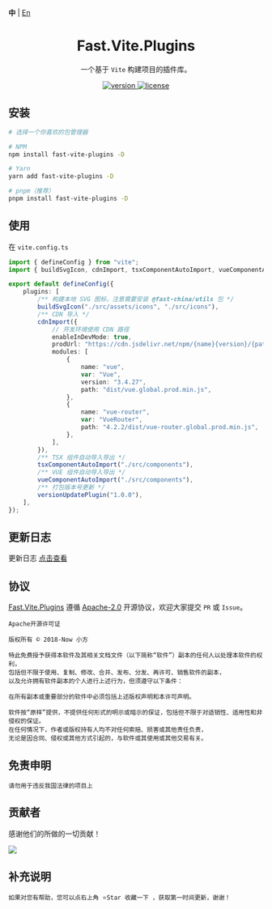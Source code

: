 **中** | [En](https://github.com/China-xiaoFang/fast.vite.plugins)

<h1 align="center">Fast.Vite.Plugins</h1>

<p align="center">
  一个基于 <code>Vite</code> 构建项目的插件库。
</p>

<p align="center">
  <a href="https://www.npmjs.com/package/fast-vite-plugins">
    <img src="https://img.shields.io/npm/v/fast-vite-plugins?color=orange&label=" alt="version" />
  </a>
  <a href="https://gitee.com/China-xiaoFang/fast.vite.plugins/blob/master/LICENSE">
    <img src="https://img.shields.io/npm/l/fast-vite-plugins" alt="license" />
  </a>
</p>

## 安装

```sh
# 选择一个你喜欢的包管理器

# NPM
npm install fast-vite-plugins -D

# Yarn
yarn add fast-vite-plugins -D

# pnpm（推荐）
pnpm install fast-vite-plugins -D
```

## 使用

在 `vite.config.ts`

```typescript
import { defineConfig } from "vite";
import { buildSvgIcon, cdnImport, tsxComponentAutoImport, vueComponentAutoImport, versionUpdatePlugin } from "fast-vite-plugins";

export default defineConfig({
	plugins: [
		/** 构建本地 SVG 图标，注意需要安装 @fast-china/utils 包 */
		buildSvgIcon("./src/assets/icons", "./src/icons"),
		/** CDN 导入 */
		cdnImport({
			// 开发环境使用 CDN 路径
			enableInDevMode: true,
			prodUrl: "https://cdn.jsdelivr.net/npm/{name}{version}/{path}",
			modules: [
				{
					name: "vue",
					var: "Vue",
					version: "3.4.27",
					path: "dist/vue.global.prod.min.js",
				},
				{
					name: "vue-router",
					var: "VueRouter",
					path: "4.2.2/dist/vue-router.global.prod.min.js",
				},
			],
		}),
		/** TSX 组件自动导入导出 */
		tsxComponentAutoImport("./src/components"),
		/** VUE 组件自动导入导出 */
		vueComponentAutoImport("./src/components"),
		/** 打包版本号更新 */
		versionUpdatePlugin("1.0.0"),
	],
});
```

## 更新日志

更新日志 [点击查看](https://gitee.com/China-xiaoFang/fast.vite.plugins/commits/master)

## 协议

[Fast.Vite.Plugins](https://gitee.com/China-xiaoFang/fast.vite.plugins) 遵循 [Apache-2.0](https://gitee.com/China-xiaoFang/fast.vite.plugins/blob/master/LICENSE) 开源协议，欢迎大家提交 `PR` 或 `Issue`。

```
Apache开源许可证

版权所有 © 2018-Now 小方

特此免费授予获得本软件及其相关文档文件（以下简称“软件”）副本的任何人以处理本软件的权利，
包括但不限于使用、复制、修改、合并、发布、分发、再许可、销售软件的副本，
以及允许拥有软件副本的个人进行上述行为，但须遵守以下条件：

在所有副本或重要部分的软件中必须包括上述版权声明和本许可声明。

软件按“原样”提供，不提供任何形式的明示或暗示的保证，包括但不限于对适销性、适用性和非侵权的保证。
在任何情况下，作者或版权持有人均不对任何索赔、损害或其他责任负责，
无论是因合同、侵权或其他方式引起的，与软件或其使用或其他交易有关。
```

## 免责申明

```
请勿用于违反我国法律的项目上
```

## 贡献者

感谢他们的所做的一切贡献！

<a href="https://github.com/China-xiaoFang/Fast.Vite.Plugins/graphs/contributors">
  <img src="https://contrib.rocks/image?repo=China-xiaoFang/Fast.Vite.Plugins" />
</a>

## 补充说明

```
如果对您有帮助，您可以点右上角 ⭐Star 收藏一下 ，获取第一时间更新，谢谢！
```
